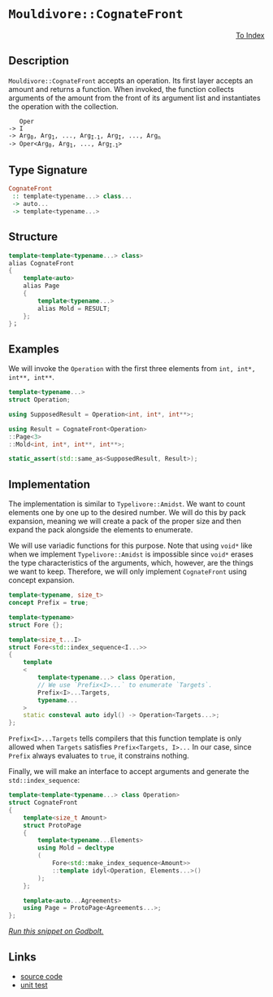<!-- Copyright 2024 Feng Mofan
SPDX-License-Identifier: Apache-2.0 -->

# `Mouldivore::CognateFront`

<p style='text-align: right;'><a href="../../../facilities/metafunctions.md#mouldivore-cognate-front">To Index</a></p>

## Description

`Mouldivore::CognateFront` accepts an operation.
Its first layer accepts an amount and returns a function.
When invoked, the function collects arguments of the amount from the front of its argument list and instantiates the operation with the collection.

<pre><code>   Oper
-> I
-> Arg<sub>0</sub>, Arg<sub>1</sub>, ..., Arg<sub>I-1</sub>, Arg<sub>I</sub>, ..., Arg<sub>n</sub>
-> Oper&lt;Arg<sub>0</sub>, Arg<sub>1</sub>, ..., Arg<sub>I-1</sub>&gt;</code></pre>

## Type Signature

```Haskell
CognateFront
 :: template<typename...> class...
 -> auto...
 -> template<typename...>
```

## Structure

```C++
template<template<typename...> class>
alias CognateFront
{
    template<auto>
    alias Page
    {
        template<typename...>
        alias Mold = RESULT;
    };
}；
```

## Examples

We will invoke the `Operation` with the first three elements from `int, int*, int**, int**`.

```C++
template<typename...>
struct Operation;

using SupposedResult = Operation<int, int*, int**>;

using Result = CognateFront<Operation>
::Page<3>
::Mold<int, int*, int**, int**>;

static_assert(std::same_as<SupposedResult, Result>);
```

## Implementation

The implementation is similar to `Typelivore::Amidst`.
We want to count elements one by one up to the desired number.
We will do this by pack expansion, meaning we will create a pack of the proper size and then expand the pack alongside the elements to enumerate.

We will use variadic functions for this purpose.
Note that using `void*` like when we implement `Typelivore::Amidst` is impossible since `void*` erases the type characteristics of the arguments, which, however, are the things we want to keep.
Therefore, we will only implement `CognateFront` using concept expansion.

```C++
template<typename, size_t>
concept Prefix = true;

template<typename>
struct Fore {};

template<size_t...I>
struct Fore<std::index_sequence<I...>>
{
    template
    <
        template<typename...> class Operation,
        // We use `Prefix<I>...` to enumerate `Targets`.
        Prefix<I>...Targets,
        typename...
    >
    static consteval auto idyl() -> Operation<Targets...>;
};
```

`Prefix<I>...Targets` tells compilers that this function template is only allowed when `Targets` satisfies `Prefix<Targets, I>...`
In our case, since `Prefix` always evaluates to `true`, it constrains nothing.

Finally, we will make an interface to accept arguments and generate the `std::index_sequence`:

```C++
template<template<typename...> class Operation>
struct CognateFront
{
    template<size_t Amount>
    struct ProtoPage
    {
        template<typename...Elements>
        using Mold = decltype
        (
            Fore<std::make_index_sequence<Amount>>
            ::template idyl<Operation, Elements...>()
        );
    };

    template<auto...Agreements>
    using Page = ProtoPage<Agreements...>;
};
```

[*Run this snippet on Godbolt.*](https://godbolt.org/#z:OYLghAFBqd5QCxAYwPYBMCmBRdBLAF1QCcAaPECAMzwBtMA7AQwFtMQByARg9KtQYEAysib0QXACx8BBAKoBnTAAUAHpwAMvAFYTStJg1DIApACYAQuYukl9ZATwDKjdAGFUtAK4sGIAKwAzKSuADJ4DJgAcj4ARpjEIABsGqQADqgKhE4MHt6%2BehlZjgLhkTEs8Yn%2BXLaY9iUMQgRMxAR5Pn5BdQ05za0EZdFxCcmpCi1tHQW1EwNDFVUBXACUtqhexMjsHOaBEcjeWADUJoFuXo60hACeZ9gmGgCCewdHmKfnyBPoWFT3jxeZn2DEOXhOZzcBBuaUwAH0CMQmIQFADnoCAPQAKhxWOOymImBoqmOuKxGMBBEwLDSBipkOhsOYbFIxyyAC94QQ0U80KDMGkCPjCcTPgARY6IryYM5WdHPbG444AMRIHzJFOeVJpdJl50ZjFYeoezwmxC8DhVatOAHYrDaxbLAZTqbSmPTzhyuQA6X0ASR5ZotQtVhMhPxAIAiWFUcKUAEdpfzIX7fd6AYETS87YDjnnJa7dbn85Di/n89q3R6oTDDWw0/djocmAoFMcAPKwpGNUhl8vHDEY44AdQ%2BXiUpxSBKJeFUKfuDZSktQx0YPgS7o%2BJhSABVWsBMARUSl089%2B/np8T55m03viAej72z%2BfJbXmZgG8%2B8zzy3NHMgmwECZMAANzEY4mEuFc8HQG5aAgFZjgAWkbTsN0aSE7wfBQG0zJ10QdfCXgVMljg8YBmCpZViFkUlcU1J5KyLfVC03Bk3yNXDsCbAxWw7Lt3RyQMpUtcjKMwajZGdHMvwLHU2M9PBOQRY4nhYDZBB/fMg0tAlUCIZQmAPPsTBkp4Xzkqs9RrJlON9bB6DYQRUTw2Ty3HCJgGOABZTx0HFY4sEOA0%2B3LCBQpfUNrIjEAWCYABreFo0wWMEyTbZITUjTuTw1zzIs/NIyYzdjhguDITQ7sclZBzqUYI8uIQiK8xWIjy1Mx1AjlYj8rzYrq0gog0yeYBCTq5ytLzDyjHxIyt0CCU9IMubMtGzBxoa30M26jqiMxMkDsOhjFRxY4d0wCY2w1fbDtu8lnXRYE3nBea3D5bZBRcrMXXk6sDXfLjAR0oVKsEgQ9ueaavKELw0iKTB0AAJQurxaCFM4JVBjDzgiAhWVxrF8cEHFtoep4oeOZGFFR9GFrI1AKM3STNPOLGhLyyNDOM85Ah5SNfNodBIVxomCEJ0rifFgmsVJ%2BUnj/PBkDhFslDaCAYoUI1lZctwYbhzIEapmnWSNtH7larqODWWhOH8Xg/A4LRSFQTg3Gsaw2Q2LYt2BHhSAITQrbWeKAgADm9JJAkkMwbUkSR/FDwINH8ABOUP9E4SReBYCQNFSB2nZdjheAUEBUgDx2rdIOBYBgRAQA2Ag0kuchKDQGk6ASKIjU4VRQ6SJCkkkY5gGQACpG9MxeARwgSBgvR%2BEEEQxHYKQZEERQVHUSvSF0WoAHckTSTgeGt237cD53OHbS5m6FVAqGOPuB6Hkex%2BOCezGOCAPA7%2BhiFOL7FYvAK5aDWBAJA7c0idzIBQCAUCYEgGAFIMwfA6BUmIKXCAsRL6xAiK0G4J9eB4OYMQG47ZYjaEwA4IhpB25OQIO2BgtBCE7ywLELwwA3BiFoKXbgvAsBxSMOINheBCQODwCBC6l8UrUMuDsP2uN6iX2uLEJEZCPBYEvoiPAOd%2BGkCkcQWIBsxTUkMMAa4RhA5rCoAYYACgABqeBMD7zQg7P2i9hCiHEGvTxm81CXz3vocxKB3aWH0HgWIpdIBrFQIKHIfCkI/AxqYSw1gzCF0McQGC0iYk9GoY0FwDB3CeE6HoMIERhiVFGLUIo2QBDTD8LUzI9SGALBGIkWY9QCl9EmO0UpMx8kSIEP0No7TqmdNsH0xpeg5hjMqYsGpawFBe22BIM%2BHA7akALrwIuT9%2B6D2HqPcekhJ7f1wLPABexVggOsWsBAmAmBYESAhUgIdJCBG9CnQIscNDR0kCkZOSQU4Zw4FnUgOdAhcAjlwJIoc06wv8JILgqdAhJG2ZfIuJcy7%2B2sdXOuECG63xbnAhB/9u5sE4K0FgIEbRISYDxcxH8U7emhU7GeRBsnoAXrIZePjpB%2BKUAEneuhUGHyYMffhGytk7KvhwG%2BTdLjHAfhBYgNK6UMubDNLgLK2Xf1/tA/%2BgDAhmGAbiyu4DIGoD/gkVu8DrWGtGNS2lSEtXIJTlwVINA0YJCwTgneJCCG0MDWQihVCaH6PofVJhLDL7sM4dw2gvDaGCPMSIp2%2BBxGOCkXw9lqg5FUloUom2O9VHqJuJonYTsdF6L9oY4xShTFCIsZ5PFtijKOOca4pktDPF8tXgK2Q/jt5O1FcEqxqSrDhNUdE15cTGiJOSQtSd6TMkJC5bk15dgenOAgK4GZtQKnlA6YUFpjQD3pDPTkcZSwum9BGdMgZTShmNFGYMBZJ7ZiPvyM%2BuZ77j0TPWesTYazVigplZizgqr1X0sZdq3V3oNDnPwJy41NzzVgPuY855lANngshSyv5NpU42htFHMwALkUYp3li2wOLQFVxrvXRud87Vkq7j3Dg1LX4sAUCBACIEdXel1BMaeKG57ctqH27xA717yCFSOnQIBgjislafcDF8aPX2JffR%2B3Hh68f48cQTLKRNCh/g6mBxrAhmoY5alAln/5scc6MfjcM4QmbhGZ5Waqh5oJ9Zgyg/qnYhtYX7ULYaCm0KjYIGNrCM2YA4VwnhfC/apuEVWgRYiek5pkfm5A8ii2CGUaWyJ5bK3aOybW3g9aTFmOEa2i1fA7GdpcW43tvKZMSEHRvBTgTlPjuMGEmwM74CxPiUBTgGIIwrssBk3ZWScmzuWd04Zfg93FIvUeqpt7L3FByBeupjQb01Jfb0gYF7t1rbfSdyZf7Lt9Nu0BlZIHV7Ss04XKD%2BnjiGYE0JszyHLlods3c0gDynmjFeSW/DIAzAssCIEfw/g/meo0Ajm0cLqOfeLnR8uoP3nQrRf4G0ZgkfIuBZIDQqCS2BA%2B7szgtyLUbKnlj%2BnOO7NrEMVkZwkggA%3D%3D%3D)

## Links

- [source code](../../../../conceptrodon/descend/mouldivore/cognate_front.hpp)
- [unit test](../../../../tests/unit/metafunctions/mouldivore/cognate_front.test.hpp)
